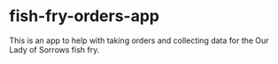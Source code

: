 # fish-fry-orders-app

This is an app to help with taking orders and collecting data for the Our Lady of Sorrows fish fry.